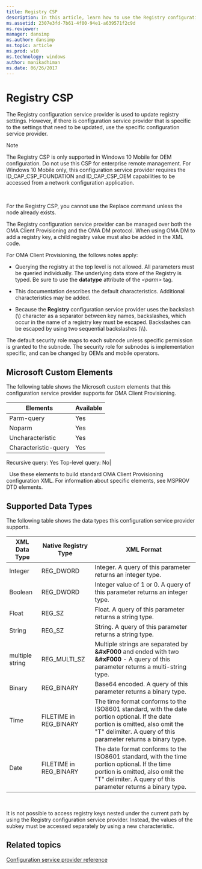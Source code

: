 ```yaml
---
title: Registry CSP
description: In this article, learn how to use the Registry configuration service provider (CSP) to update registry settings.
ms.assetid: 2307e3fd-7b61-4f00-94e1-a639571f2c9d
ms.reviewer: 
manager: dansimp
ms.author: dansimp
ms.topic: article
ms.prod: w10
ms.technology: windows
author: manikadhiman
ms.date: 06/26/2017
---
```


# Registry CSP


The Registry configuration service provider is used to update registry settings. However, if there is configuration service provider that is specific to the settings that need to be updated, use the specific configuration service provider.

> [!NOTE]
> The Registry CSP is only supported in Windows 10 Mobile for OEM configuration. Do not use this CSP for enterprise remote management.
For Windows 10 Mobile only, this configuration service provider requires the ID\_CAP\_CSP\_FOUNDATION and ID\_CAP\_CSP\_OEM capabilities to be accessed from a network configuration application.

 

For the Registry CSP, you cannot use the Replace command unless the node already exists.

The Registry configuration service provider can be managed over both the OMA Client Provisioning and the OMA DM protocol. When using OMA DM to add a registry key, a child registry value must also be added in the XML code.

For OMA Client Provisioning, the follows notes apply:

-   Querying the registry at the top level is not allowed. All parameters must be queried individually. The underlying data store of the Registry is typed. Be sure to use the **datatype** attribute of the *&lt;parm&gt;* tag.

-   This documentation describes the default characteristics. Additional characteristics may be added.

-   Because the **Registry** configuration service provider uses the backslash (\\) character as a separator between key names, backslashes, which occur in the name of a registry key must be escaped. Backslashes can be escaped by using two sequential backslashes (\\\\).

The default security role maps to each subnode unless specific permission is granted to the subnode. The security role for subnodes is implementation specific, and can be changed by OEMs and mobile operators.

## Microsoft Custom Elements

The following table shows the Microsoft custom elements that this configuration service provider supports for OMA Client Provisioning.

|Elements|Available|
|--- |--- |
|Parm-query|Yes|
|Noparm|Yes|
|Uncharacteristic|Yes|
|Characteristic-query|Yes
Recursive query: Yes
Top-level query: No|

 
Use these elements to build standard OMA Client Provisioning configuration XML. For information about specific elements, see MSPROV DTD elements.


## Supported Data Types

The following table shows the data types this configuration service provider supports.

|XML Data Type|Native Registry Type|XML Format|
|--- |--- |--- |
|Integer|REG_DWORD|Integer. A query of this parameter returns an integer type.|
|Boolean|REG_DWORD|Integer value of 1 or 0. A query of this parameter returns an integer type.|
|Float|REG_SZ|Float. A query of this parameter returns a string type.|
|String|REG_SZ|String. A query of this parameter returns a string type.|
|multiple string|REG_MULTI_SZ|Multiple strings are separated by **&#xF000** and ended with two **&#xF000** - A query of this parameter returns a multi-string type.|
|Binary|REG_BINARY|Base64 encoded. A query of this parameter returns a binary type.|
|Time|FILETIME in REG_BINARY|The time format conforms to the ISO8601 standard, with the date portion optional. If the date portion is omitted, also omit the "T" delimiter. A query of this parameter returns a binary type.|
|Date|FILETIME in REG_BINARY|The date format conforms to the ISO8601 standard, with the time portion optional. If the time portion is omitted, also omit the "T" delimiter. A query of this parameter returns a binary type.|

 

It is not possible to access registry keys nested under the current path by using the Registry configuration service provider. Instead, the values of the subkey must be accessed separately by using a new characteristic.

## Related topics


[Configuration service provider reference](configuration-service-provider-reference.md)

 

 






